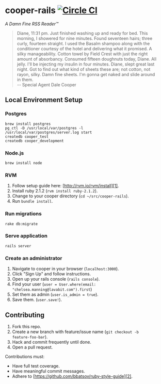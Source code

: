 # cooper-rails [![Circle CI](https://circleci.com/gh/ptrckbrwn/cooper-rails/tree/master.svg?style=svg)](https://circleci.com/gh/ptrckbrwn/cooper-rails/tree/master)
*A Damn Fine RSS Reader™*

> Diane, 11:31 pm. Just finished washing up and ready for bed. This
> morning, I showered for nine minutes. Found seventeen hairs; three
> curly, fourteen straight. I used the Basalm shampoo along with the
> conditioner courtesy of the hotel and delivering what it promised. A
> silky manageability. Cotton towel by Field Crest with just the right
> amount of absorbancy. Consumed fifteen doughnuts today, Diane. All
> jelly. I'll be injecting my insulin in four minutes. Diane, slept
> great last night. Got to find out what kind of sheets these are; not
> cotton, not rayon, silky. Damn fine sheets. I'm gonna get naked and
> slide around in them. <br/>
> -- Special Agent Dale Cooper

## Local Environment Setup

### Postgres

```
brew install postgres
pg_ctl -D /usr/local/var/postgres -l /usr/local/var/postgres/server.log start
createdb cooper_test
createdb cooper_development
```

### Node.js

```
brew install node
```

### RVM

1. Follow setup guide here: [http://rvm.io/rvm/install][1].
2. Install ruby 2.1.2 (`rvm install ruby-2.1.2`).
3. Change to your cooper directory (`cd ~/src/cooper-rails`).
4. Run `bundle install`.

### Run migrations

```
rake db:migrate
```

### Serve application

```
rails server
```

### Create an administrator

1. Navigate to cooper in your browser (`localhost:3000`).
2. Click "Sign Up" and follow instructions.
3. Open up your rails console (`rails console`).
4. Find your user (`user = User.where(email: "chelsea.manning@lavabit.com").first`)
5. Set them as admin (`user.is_admin = true`).
6. Save them. (`user.save!`).

## Contributing

1. Fork this repo.
2. Create a new branch with feature/issue name (`git checkout -b feature-foo-bar`).
3. Hack and commit frequently until done.
4. Open a pull request.

Contributions must:
 - Have full test coverage.
 - Have meaningful commit messages.
 - Adhere to [https://github.com/bbatsov/ruby-style-guide][2].

[1]: http://rvm.io/rvm/install
[2]: https://github.com/bbatsov/ruby-style-guide
